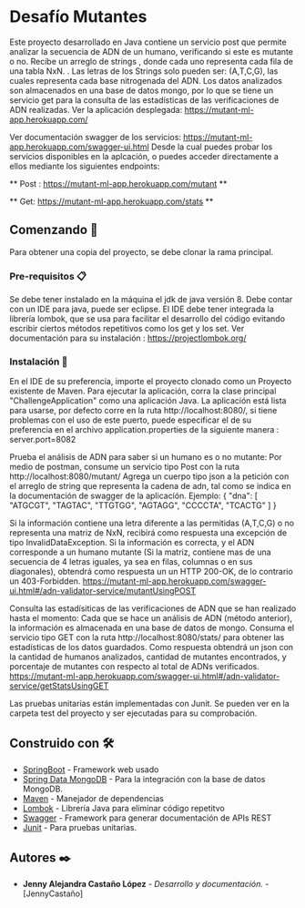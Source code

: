 # Desafío Mutantes

Este proyecto desarrollado en Java contiene un servicio post que permite analizar la secuencia de ADN de un humano, verificando si este es mutante o no.
Recibe un arreglo de strings , donde cada uno representa cada fila de una tabla NxN. . Las letras de los Strings solo pueden ser: (A,T,C,G), las
cuales representa cada base nitrogenada del ADN.
Los datos analizados son almacenados en una base de datos mongo, por lo que se tiene un servicio get para la consulta de las estadísticas de las verificaciones de ADN realizadas.
Ver la aplicación desplegada:  https://mutant-ml-app.herokuapp.com/

Ver documentación swagger de los servicios: https://mutant-ml-app.herokuapp.com/swagger-ui.html
Desde la cual puedes probar los servicios disponibles en la aplcación, o puedes acceder directamente a ellos mediante los siguientes endpoints:

** Post : https://mutant-ml-app.herokuapp.com/mutant **

** Get: https://mutant-ml-app.herokuapp.com/stats **


## Comenzando 🚀

Para obtener una copia del proyecto, se debe clonar la rama principal.

### Pre-requisitos 📋

Se debe tener instalado en la máquina el jdk de java versión 8.
Debe contar con un IDE para java, puede ser eclipse.
El IDE debe tener integrada la librería lombok, que se usa para facilitar el desarrollo del código evitando escribir ciertos métodos repetitivos como los get y los set.
Ver documentación para su instalación : https://projectlombok.org/


### Instalación 🔧

En el IDE de su preferencia, importe el proyecto clonado como un Proyecto existente de Maven.
Para ejecutar la aplicación, corra la clase principal "ChallengeApplication" como una aplicación Java.
La aplicación está lista para usarse, por defecto corre en la ruta http://localhost:8080/, si tiene problemas con el uso de este puerto, puede especificar el de su preferencia 
en el archivo application.properties de la siguiente manera : server.port=8082

Prueba el análisis de ADN  para saber si un humano es o no mutante:
 Por medio de postman, consume un servicio tipo Post con la ruta http://localhost:8080/mutant/
 Agrega un cuerpo tipo json a la petición con el arreglo de string que representa la cadena de adn, tal como se indica en la documentación de swagger de la aplicacíón.
 Ejemplo: 
 {
  "dna": [
    "ATGCGT",
    "TAGTAC",
    "TTGTGG",
    "AGTAGG",
    "CCCCTA",
    "TCACTG"
  ]
}

Si la información contiene una letra diferente a las permitidas (A,T,C,G) o no representa una matriz de NxN, recibirá como respuesta una excepción de tipo InvalidDataException.
Si la información es correcta, y el ADN corresponde a un humano mutante (Si la matriz, contiene mas de una secuencia de 4 letras iguales, ya sea en filas, columnas o en sus diagonales),
obtendrá como respuesta un  un HTTP 200-OK, de lo contrario un 403-Forbidden.
https://mutant-ml-app.herokuapp.com/swagger-ui.html#/adn-validator-service/mutantUsingPOST

Consulta las estadísiticas de las verificaciones de ADN que se han realizado hasta el momento:
Cada que se hace un análisis de ADN (método anterior), la información es almacenada en una base de datos de mongo.
Consuma el servicio tipo GET con la ruta http://localhost:8080/stats/ para obtener las estadísticas de los datos guardados.
Como respuesta obtendrá un json con la cantidad de humanos analizados, cantidad de mutantes encontrados, y porcentaje de mutantes con respecto al total de ADNs verificados.
https://mutant-ml-app.herokuapp.com/swagger-ui.html#/adn-validator-service/getStatsUsingGET

Las pruebas unitarias están implementadas con Junit. Se pueden ver en la carpeta test del proyecto y ser ejecutadas para su comprobación.

## Construido con 🛠️

* [SpringBoot](https://spring.io/projects/spring-boot/) - Framework web usado
* [Spring Data MongoDB](https://spring.io/projects/spring-data-mongodb/) - Para la integración con la base de datos MongoDB.
* [Maven](https://maven.apache.org/) - Manejador de dependencias
* [Lombok](https://projectlombok.org/) - Librería Java para eliminar código repetitvo
* [Swagger](https://swagger.io/) - Framework para generar documentación de APIs REST
* [Junit](https://junit.org/) - Para pruebas unitarias.


## Autores ✒️

* **Jenny Alejandra Castaño López** - *Desarrollo y documentación.* - [JennyCastaño]


